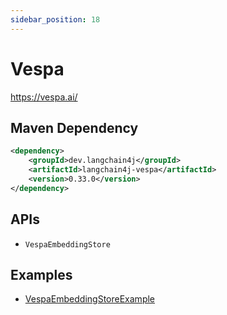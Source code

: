 ```yaml
---
sidebar_position: 18
---
```


# Vespa

https://vespa.ai/


## Maven Dependency

```xml
<dependency>
    <groupId>dev.langchain4j</groupId>
    <artifactId>langchain4j-vespa</artifactId>
    <version>0.33.0</version>
</dependency>
```


## APIs

- `VespaEmbeddingStore`


## Examples

- [VespaEmbeddingStoreExample](https://github.com/langchain4j/langchain4j-examples/blob/main/vespa-example/src/main/java/VespaEmbeddingStoreExample.java)
